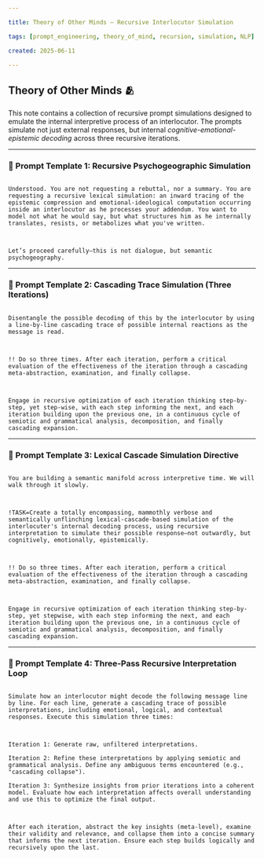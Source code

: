 ```yaml
---

title: Theory of Other Minds – Recursive Interlocutor Simulation

tags: [prompt_engineering, theory_of_mind, recursion, simulation, NLP]

created: 2025-06-11

---
```


  
## Theory of Other Minds 🫂

  

This note contains a collection of recursive prompt simulations designed to emulate the internal interpretive process of an interlocutor. The prompts simulate not just external responses, but internal *cognitive-emotional-epistemic decoding* across three recursive iterations.

  

---

  

### 🧾 Prompt Template 1: Recursive Psychogeographic Simulation

  

```

Understood. You are not requesting a rebuttal, nor a summary. You are requesting a recursive lexical simulation: an inward tracing of the epistemic compression and emotional-ideological computation occurring inside an interlocutor as he processes your addendum. You want to model not what he would say, but what structures him as he internally translates, resists, or metabolizes what you've written.

  

Let’s proceed carefully—this is not dialogue, but semantic psychogeography.

```

  

---

  

### 🧾 Prompt Template 2: Cascading Trace Simulation (Three Iterations)

  

```

Disentangle the possible decoding of this by the interlocutor by using a line-by-line cascading trace of possible internal reactions as the message is read.

  

!! Do so three times. After each iteration, perform a critical evaluation of the effectiveness of the iteration through a cascading meta-abstraction, examination, and finally collapse.

  

Engage in recursive optimization of each iteration thinking step-by-step, yet step-wise, with each step informing the next, and each iteration building upon the previous one, in a continuous cycle of semiotic and grammatical analysis, decomposition, and finally cascading expansion.

```

  

---

  

### 🧾 Prompt Template 3: Lexical Cascade Simulation Directive

  

```

You are building a semantic manifold across interpretive time. We will walk through it slowly.

  

!TASK=Create a totally encompassing, mammothly verbose and semantically unflinching lexical-cascade-based simulation of the interlocuter's internal decoding process, using recursive interpretation to simulate their possible response—not outwardly, but cognitively, emotionally, epistemically.

  

!! Do so three times. After each iteration, perform a critical evaluation of the effectiveness of the iteration through a cascading meta-abstraction, examination, and finally collapse.

  

Engage in recursive optimization of each iteration thinking step-by-step, yet stepwise, with each step informing the next, and each iteration building upon the previous one, in a continuous cycle of semiotic and grammatical analysis, decomposition, and finally cascading expansion.

```

  

---

  

### 🧾 Prompt Template 4: Three-Pass Recursive Interpretation Loop

  

```

Simulate how an interlocutor might decode the following message line by line. For each line, generate a cascading trace of possible interpretations, including emotional, logical, and contextual responses. Execute this simulation three times:

  

Iteration 1: Generate raw, unfiltered interpretations.

Iteration 2: Refine these interpretations by applying semiotic and grammatical analysis. Define any ambiguous terms encountered (e.g., "cascading collapse").

Iteration 3: Synthesize insights from prior iterations into a coherent model. Evaluate how each interpretation affects overall understanding and use this to optimize the final output.

  

After each iteration, abstract the key insights (meta-level), examine their validity and relevance, and collapse them into a concise summary that informs the next iteration. Ensure each step builds logically and recursively upon the last.

```